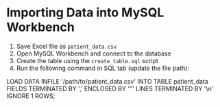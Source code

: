 # Importing Data into MySQL Workbench

1. Save Excel file as `patient_data.csv`
2. Open MySQL Workbench and connect to the database
3. Create the table using the `create_table.sql` script
4. Run the following command in SQL tab (update the file path):

LOAD DATA INFILE '/path/to/patient_data.csv'
INTO TABLE patient_data
FIELDS TERMINATED BY ',' 
ENCLOSED BY '"' 
LINES TERMINATED BY '\n'
IGNORE 1 ROWS;
